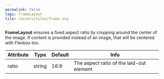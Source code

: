 ```yaml
---
permalink: false
tags: frameLayout
tile: /assets/tiles/frame.svg
---
```


**FrameLayout** ensures a fixed aspect ratio by cropping around the center of the image.
If content is provided instead of an image, that will be centered with Flexbox too.

| Attribute | Type   | Default | Info                                     |
| --------- | ------ | ------- | ---------------------------------------- |
| ratio     | string | 16:9    | The aspect ratio of the laid-out element |
